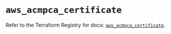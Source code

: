 # `aws_acmpca_certificate`

Refer to the Terraform Registry for docs: [`aws_acmpca_certificate`](https://registry.terraform.io/providers/hashicorp/aws/5.39.0/docs/resources/acmpca_certificate).
